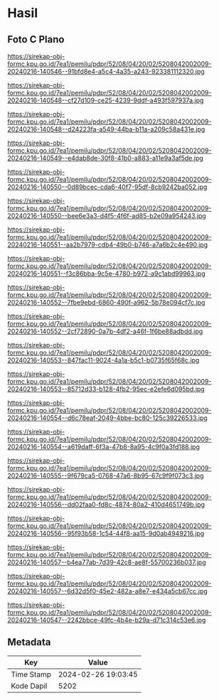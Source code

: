 # Hasil

## Foto C Plano

https://sirekap-obj-formc.kpu.go.id/7ea1/pemilu/pdpr/52/08/04/20/02/5208042002009-20240216-140546--91bfd8e4-a5c4-4a35-a243-923381112320.jpg

https://sirekap-obj-formc.kpu.go.id/7ea1/pemilu/pdpr/52/08/04/20/02/5208042002009-20240216-140548--cf27d109-ce25-4239-9ddf-a493f597937a.jpg

https://sirekap-obj-formc.kpu.go.id/7ea1/pemilu/pdpr/52/08/04/20/02/5208042002009-20240216-140548--d24223fa-a549-44ba-b11a-a209c58a431e.jpg

https://sirekap-obj-formc.kpu.go.id/7ea1/pemilu/pdpr/52/08/04/20/02/5208042002009-20240216-140549--e4dab8de-30f8-41b0-a883-a11e9a3af5de.jpg

https://sirekap-obj-formc.kpu.go.id/7ea1/pemilu/pdpr/52/08/04/20/02/5208042002009-20240216-140550--0d89bcec-cda6-40f7-95df-8cb9242ba052.jpg

https://sirekap-obj-formc.kpu.go.id/7ea1/pemilu/pdpr/52/08/04/20/02/5208042002009-20240216-140550--bee6e3a3-d4f5-4f6f-ad85-b2e09a954243.jpg

https://sirekap-obj-formc.kpu.go.id/7ea1/pemilu/pdpr/52/08/04/20/02/5208042002009-20240216-140551--aa2b7979-cdb4-49b0-b746-a7a6b2c4e490.jpg

https://sirekap-obj-formc.kpu.go.id/7ea1/pemilu/pdpr/52/08/04/20/02/5208042002009-20240216-140551--f3c86bba-9c5e-4780-b972-a9c1abd99963.jpg

https://sirekap-obj-formc.kpu.go.id/7ea1/pemilu/pdpr/52/08/04/20/02/5208042002009-20240216-140552--7fbe9ebd-6860-490f-a962-5b78e094cf7c.jpg

https://sirekap-obj-formc.kpu.go.id/7ea1/pemilu/pdpr/52/08/04/20/02/5208042002009-20240216-140552--2cf72890-0a7b-4df2-a46f-1f6be88adbdd.jpg

https://sirekap-obj-formc.kpu.go.id/7ea1/pemilu/pdpr/52/08/04/20/02/5208042002009-20240216-140553--847fac11-9024-4a1a-b5c1-b0735f65f68c.jpg

https://sirekap-obj-formc.kpu.go.id/7ea1/pemilu/pdpr/52/08/04/20/02/5208042002009-20240216-140553--85712d33-b128-4fb2-95ec-e2efe6d095bd.jpg

https://sirekap-obj-formc.kpu.go.id/7ea1/pemilu/pdpr/52/08/04/20/02/5208042002009-20240216-140554--d6c78eaf-2049-4bbe-bc80-125c39226533.jpg

https://sirekap-obj-formc.kpu.go.id/7ea1/pemilu/pdpr/52/08/04/20/02/5208042002009-20240216-140554--a619daff-6f3a-47b8-8a95-4c9f0a3fd188.jpg

https://sirekap-obj-formc.kpu.go.id/7ea1/pemilu/pdpr/52/08/04/20/02/5208042002009-20240216-140555--9f679ca5-0768-47a6-8b95-67c9f9f073c3.jpg

https://sirekap-obj-formc.kpu.go.id/7ea1/pemilu/pdpr/52/08/04/20/02/5208042002009-20240216-140556--dd02faa0-fd8c-4874-80a2-410d4651749b.jpg

https://sirekap-obj-formc.kpu.go.id/7ea1/pemilu/pdpr/52/08/04/20/02/5208042002009-20240216-140556--95f93b58-1c54-44f8-aa15-9d0ab4949216.jpg

https://sirekap-obj-formc.kpu.go.id/7ea1/pemilu/pdpr/52/08/04/20/02/5208042002009-20240216-140557--b4ea77ab-7d39-42c8-ae8f-55700236b037.jpg

https://sirekap-obj-formc.kpu.go.id/7ea1/pemilu/pdpr/52/08/04/20/02/5208042002009-20240216-140557--6d32d5f0-45e2-482a-a8e7-e434a5cb67cc.jpg

https://sirekap-obj-formc.kpu.go.id/7ea1/pemilu/pdpr/52/08/04/20/02/5208042002009-20240216-140547--2242bbce-49fc-4b4e-b29a-d71c314c53e6.jpg


## Metadata

| Key        | Value               |
| ---------- | ------------------- |
| Time Stamp | 2024-02-26 19:03:45 |
| Kode Dapil | 5202                |



